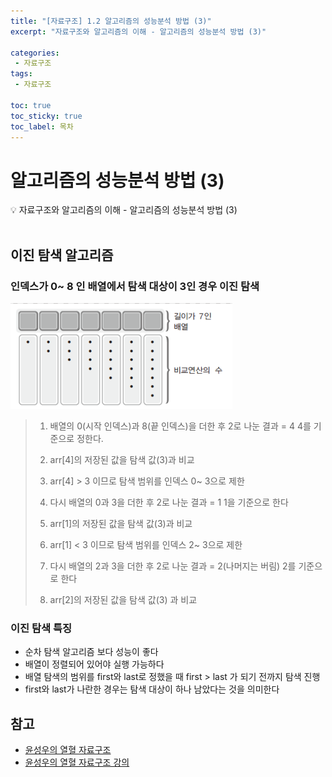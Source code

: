 ```yaml
---
title: "[자료구조] 1.2 알고리즘의 성능분석 방법 (3)" 
excerpt: "자료구조와 알고리즘의 이해 - 알고리즘의 성능분석 방법 (3)"
 
categories:  
 - 자료구조
tags: 
 - 자료구조

toc: true
toc_sticky: true
toc_label: 목차
---
```

# 알고리즘의 성능분석 방법 (3)

<aside>
💡 자료구조와 알고리즘의 이해 -  알고리즘의 성능분석 방법 (3)
</aside>
<br>

## 이진 탐색 알고리즘

### 인덱스가 0~ 8 인 배열에서 탐색 대상이 3인 경우 이진 탐색

![자료구조의 분류](/assets/images/posts/data03.png)

> 1. 배열의 0(시작 인덱스)과 8(끝 인덱스)을 더한 후 2로 나눈 결과 = 4 
> 4를 기준으로 정한다.
> 
> 2. arr[4]의 저장된 값을 탐색 값(3)과 비교
> 
> 3. arr[4] > 3 이므로 탐색 범위를 인덱스 0~ 3으로 제한
> 
> 4. 다시 배열의 0과 3을 더한 후 2로 나눈 결과 = 1
> 1을 기준으로 한다
> 
> 5. arr[1]의 저장된 값을 탐색 값(3)과 비교
> 
> 6. arr[1] < 3 이므로 탐색 범위를 인덱스 2~ 3으로 제한
> 
> 7. 다시 배열의 2과 3을 더한 후 2로 나눈 결과 = 2(나머지는 버림)
> 2를 기준으로 한다
> 
> 8. arr[2]의 저장된 값을 탐색 값(3) 과 비교

### 이진 탐색 특징

- 순차 탐색 알고리즘 보다 성능이 좋다
- 배열이 정렬되어 있어야 실행 가능하다
- 배열 탐색의 범위를 first와 last로 정했을 때 first > last 가 되기 전까지 탐색 진행
- first와 last가 나란한 경우는 탐색 대상이 하나 남았다는 것을 의미한다

## 참고

- [윤성우의 열혈 자료구조](https://book.naver.com/bookdb/book_detail.nhn?bid=6809127) <br>
- [윤성우의 열혈 자료구조 강의](http://www.orentec.co.kr/teachlist/DA_ST_1/teach_sub1.php)
